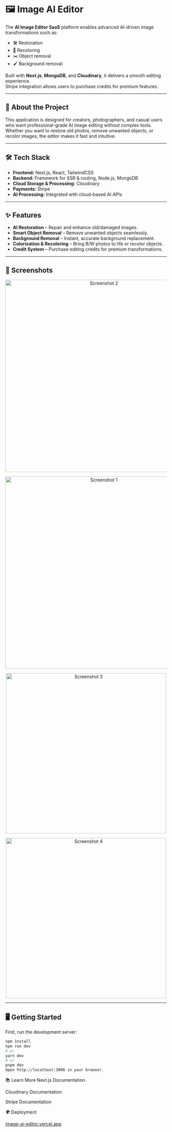 # 🖼️ Image AI Editor

The **AI Image Editor SaaS** platform enables advanced AI-driven image transformations such as:
- 🛠️ Restoration
- 🎨 Recoloring
- ✂️ Object removal
- 🖌️ Background removal

Built with **Next.js**, **MongoDB**, and **Cloudinary**, it delivers a smooth editing experience.  
Stripe integration allows users to purchase credits for premium features.

---

## 🚀 About the Project

This application is designed for creators, photographers, and casual users who want professional-grade AI image editing without complex tools.  
Whether you want to restore old photos, remove unwanted objects, or recolor images, the editor makes it fast and intuitive.

---

## 🛠️ Tech Stack
- **Frontend:** Next.js, React, TailwindCSS
- **Backend:** 	Framework for SSR & routing, Node.js, MongoDB
- **Cloud Storage & Processing:** Cloudinary
- **Payments:** Stripe
- **AI Processing:** Integrated with cloud-based AI APIs

---

## ✨ Features
- **AI Restoration** – Repair and enhance old/damaged images.
- **Smart Object Removal** – Remove unwanted objects seamlessly.
- **Background Removal** – Instant, accurate background replacement.
- **Colorization & Recoloring** – Bring B/W photos to life or recolor objects.
- **Credit System** – Purchase editing credits for premium transformations.

---

## 📸 Screenshots

<p align="center">
  <img src="https://github.com/user-attachments/assets/fc7ffa75-2e95-49cb-aa68-5012ec99f496" alt="Screenshot 2" width="600" />
</p>

<p align="center">
  <img src="https://github.com/user-attachments/assets/2a0499f6-0faf-443c-ab34-768e5e7bfb85" alt="Screenshot 1" width="600" />
</p>

<p align="center">
  <img src="https://github.com/user-attachments/assets/e901f248-005a-40e8-beaa-c40318ed6a39" alt="Screenshot 3" width="500" />
</p>

<p align="center">
  <img src="https://github.com/user-attachments/assets/c59b6b29-8923-45e8-9201-170037b62f2c" alt="Screenshot 4" width="500" />
</p>

---

## 🖥️ Getting Started

First, run the development server:

```bash
npm install
npm run dev
# or
yarn dev
# or
pnpm dev
Open http://localhost:3000 in your browser.
```

📚 Learn More
Next.js Documentation

Cloudinary Documentation

Stripe Documentation

🌍 Deployment

[image-ai-editor.vercel.app
](https://image-ai-editor-h7dyrl0ix-ahmedymhubs-projects.vercel.app/)

